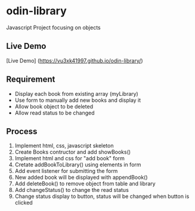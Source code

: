 # odin-library
Javascript Project focusing on objects

## Live Demo
[Live Demo] (https://vu3xk41997.github.io/odin-library/)

## Requirement
* Display each book from existing array (myLibrary)
* Use form to manually add new books and display it
* Allow book object to be deleted
* Allow read status to be changed

## Process
1. Implement html, css, javascript skeleton
2. Create Books contructor and add showBooks()
3. Implement html and css for "add book" form
4. Cretate addBookToLibrary() using elements in form
5. Add event listener for submitting the form
6. New added book will be displayed with appendBook()
7. Add deleteBook() to remove object from table and library
8. Add changeStatus() to change the read status
9. Change status display to button, status will be changed when button is clicked